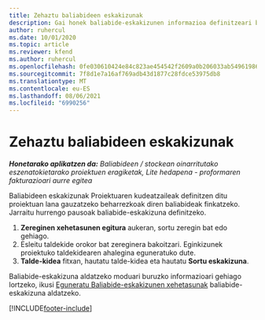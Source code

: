 ```yaml
---
title: Zehaztu baliabideen eskakizunak
description: Gai honek baliabide-eskakizunen informazioa definitzeari buruzko informazioa ematen du.
author: ruhercul
ms.date: 10/01/2020
ms.topic: article
ms.reviewer: kfend
ms.author: ruhercul
ms.openlocfilehash: 0fe030610424e84c823ae454542f2609a0b206033ab549619865e2c649cce113
ms.sourcegitcommit: 7f8d1e7a16af769adb43d1877c28fdce53975db8
ms.translationtype: MT
ms.contentlocale: eu-ES
ms.lasthandoff: 08/06/2021
ms.locfileid: "6990256"
---
```

# <a name="define-resource-requirements"></a>Zehaztu baliabideen eskakizunak

_**Honetarako aplikatzen da:** Baliabideen / stockean oinarritutako eszenatokietarako proiektuen eragiketak, Lite hedapena - proformaren fakturazioari aurre egitea_

Baliabideen eskakizunak Proiektuaren kudeatzaileak definitzen ditu proiektuan lana gauzatzeko beharrezkoak diren baliabideak finkatzeko. Jarraitu hurrengo pausoak baliabide-eskakizuna definitzeko.

1.  **Zereginen xehetasunen egitura** aukeran, sortu zeregin bat edo gehiago.
2.  Esleitu taldekide orokor bat zereginera bakoitzari. Eginkizunek proiektuko taldekidearen ahalegina eguneratuko dute.
3.  **Talde-kidea** fitxan, hautatu talde-kidea eta hautatu **Sortu eskakizuna**.

Baliabide-eskakizuna aldatzeko moduari buruzko informazioari gehiago lortzeko, ikusi [Eguneratu Baliabide-eskakizunen xehetasunak](define-resource-requirements.md) baliabide-eskakizuna aldatzeko.

[!INCLUDE[footer-include](../includes/footer-banner.md)]